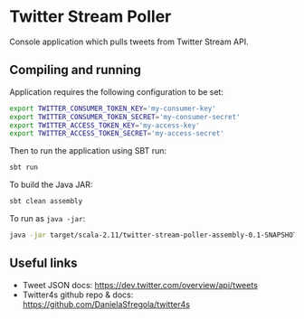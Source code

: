 # Twitter Stream Poller

Console application which pulls tweets from Twitter Stream API.

## Compiling and running
Application requires the following configuration to be set:

```bash
export TWITTER_CONSUMER_TOKEN_KEY='my-consumer-key'
export TWITTER_CONSUMER_TOKEN_SECRET='my-consumer-secret'
export TWITTER_ACCESS_TOKEN_KEY='my-access-key'
export TWITTER_ACCESS_TOKEN_SECRET='my-access-secret'
```

Then to run the application using SBT run:

```bash
sbt run
```

To build the Java JAR: 

```bash
sbt clean assembly
```

To run as `java -jar`:

```bash
java -jar target/scala-2.11/twitter-stream-poller-assembly-0.1-SNAPSHOT.jar
```


## Useful links

* Tweet JSON docs: https://dev.twitter.com/overview/api/tweets
* Twitter4s github repo & docs: https://github.com/DanielaSfregola/twitter4s